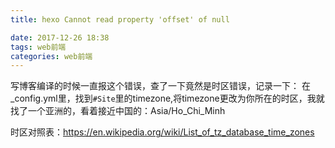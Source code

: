 ```yaml
---
title: hexo Cannot read property 'offset' of null

date: 2017-12-26 18:38
tags: web前端
categories: web前端
---
```


写博客编译的时候一直报这个错误，查了一下竟然是时区错误，记录一下：
在_config.yml里，找到`#Site`里的timezone,将timezone更改为你所在的时区，我就找了一个亚洲的，看着接近中国的：Asia/Ho_Chi_Minh

时区对照表：https://en.wikipedia.org/wiki/List_of_tz_database_time_zones